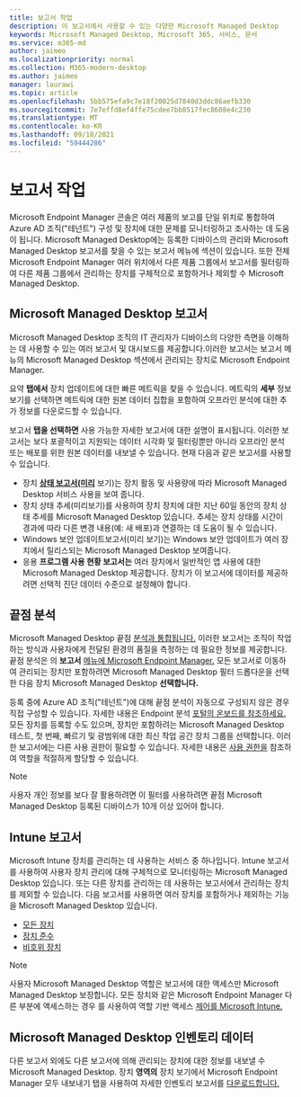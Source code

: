 ```yaml
---
title: 보고서 작업
description: 이 보고서에서 사용할 수 있는 다양한 Microsoft Managed Desktop
keywords: Microsoft Managed Desktop, Microsoft 365, 서비스, 문서
ms.service: m365-md
author: jaimeo
ms.localizationpriority: normal
ms.collection: M365-modern-desktop
ms.author: jaimeo
manager: laurawi
ms.topic: article
ms.openlocfilehash: 5bb575efa9c7e18f20025d7840d3ddc86aefb330
ms.sourcegitcommit: 7e7effd8ef4ffe75cdee7bb8517fec8608e4c230
ms.translationtype: MT
ms.contentlocale: ko-KR
ms.lasthandoff: 09/18/2021
ms.locfileid: "59444286"
---
```

# <a name="work-with-reports"></a>보고서 작업

Microsoft Endpoint Manager 콘솔은 여러 제품의 보고를 단일 위치로 통합하여 Azure AD 조직("테넌트") 구성 및 장치에 대한 문제를 모니터링하고 조사하는 데 도움이 됩니다. Microsoft Managed Desktop에는 등록한 디바이스의 관리와 Microsoft Managed Desktop 보고서를 찾을 수 있는 보고서 메뉴에 섹션이 있습니다.  또한 전체 Microsoft Endpoint Manager 여러 위치에서 다른 제품 그룹에서 보고서를 필터링하여 다른 제품 그룹에서 관리하는 장치를 구체적으로 포함하거나 제외할 수 Microsoft Managed Desktop. 

## <a name="microsoft-managed-desktop-reports"></a>Microsoft Managed Desktop 보고서
Microsoft Managed Desktop 조직의 IT 관리자가 디바이스의 다양한 측면을 이해하는 데 사용할 수 있는 여러 보고서 및 대시보드를 제공합니다.이러한 보고서는 보고서 메뉴의 Microsoft Managed Desktop  섹션에서 관리되는 장치로 Microsoft Endpoint Manager.   

요약 **탭에서** 장치 업데이트에 대한 빠른 메트릭을 찾을 수 있습니다. 메트릭의 **세부** 정보 보기를 선택하면 메트릭에 대한 원본 데이터 집합을 포함하여 오프라인 분석에 대한 추가 정보를 다운로드할 수 있습니다.

보고서 **탭을 선택하면** 사용 가능한 자세한 보고서에 대한 설명이 표시됩니다. 이러한 보고서는 보다 포괄적이고 지원되는 데이터 시각화 및 필터링뿐만 아니라 오프라인 분석 또는 배포를 위한 원본 데이터를 내보낼 수 있습니다. 현재 다음과 같은 보고서를 사용할 수 있습니다.
- 장치 [ **상태 보고서(미리**](device-status-report.md) 보기)는 장치 활동 및 사용량에 따라 Microsoft Managed Desktop 서비스 사용을 보여 줍니다. 
- 장치 상태  추세(미리보기)를 사용하여 장치 장치에 대한 지난 60일 동안의 장치 상태 추세를 Microsoft Managed Desktop 있습니다. 추세는 장치 상태를 시간이 경과에 따라 다른 변경 내용(예: 새 배포)과 연결하는 데 도움이 될 수 있습니다. 
- Windows 보안 업데이트보고서(미리 보기)는 Windows 보안 업데이트가 여러 장치에서 릴리스되는 Microsoft Managed Desktop 보여줍니다. [  ](security-updates-report.md)
- 응용 **프로그램 사용 현황 보고서는** 여러 장치에서 일반적인 앱 사용에 대한 Microsoft Managed Desktop 제공합니다. 장치가 이 보고서에 데이터를 제공하려면 선택적 진단 데이터 수준으로 설정해야 합니다.

## <a name="endpoint-analytics"></a>끝점 분석
Microsoft Managed Desktop 끝점 [분석과 통합됩니다.](/mem/analytics/overview) 이러한 보고서는 조직이 작업하는 방식과 사용자에게 전달된 환경의 품질을 측정하는 데 필요한 정보를 제공합니다. 끝점 분석은 의 **보고서** [메뉴에 Microsoft Endpoint Manager.](https://endpoint.microsoft.com/) 모든 보고서로 이동하여 관리되는 장치만 포함하려면 Microsoft Managed Desktop 필터 드롭다운을  선택한 다음 장치 Microsoft Managed Desktop **선택합니다.**

등록 중에 Azure AD 조직("테넌트")에 대해 끝점 분석이 자동으로 구성되지 않은 경우 직접 구성할 수 있습니다. 자세한 내용은 Endpoint 분석 [포털의 온보드를 참조하세요.](/mem/analytics/enroll-intune#bkmk_onboard) 모든 장치를 등록할 수도 있으며, 장치만 포함하려는 Microsoft Managed Desktop 테스트,  첫 번째, 빠르기 및 광범위에 대한 최신 작업 공간 장치 그룹을 선택합니다. 이러한 보고서에는 다른 사용 권한이 필요할 수 있습니다. 자세한 내용은 [사용 권한을](/mem/analytics/overview#permissions) 참조하여 역할을 적절하게 할당할 수 있습니다.

> [!NOTE]
> 사용자 개인 정보를 보다 잘 활용하려면 이 필터를 사용하려면 끝점 Microsoft Managed Desktop 등록된 디바이스가 10개 이상 있어야 합니다.

## <a name="intune-reports"></a>Intune 보고서
Microsoft Intune 장치를 관리하는 데 사용하는 서비스 중 하나입니다. Intune 보고서를 사용하여 사용자 장치 관리에 대해 구체적으로 모니터링하는 Microsoft Managed Desktop 있습니다. 또는 다른 장치를 관리하는 데 사용하는 보고서에서 관리하는 장치를 제외할 수 있습니다. 다음 보고서를 사용하면 여러 장치를 포함하거나 제외하는 기능을 Microsoft Managed Desktop 있습니다.

- [모든 장치](/mem/intune/remote-actions/device-management#get-to-your-devices)
- [장치 준수](/mem/intune/fundamentals/reports#device-compliance-report-organizational)
- [비호위 장치](/mem/intune/fundamentals/reports#noncompliant-devices-report-operational)

> [!NOTE]
> 사용자 Microsoft Managed Desktop 역할은 보고서에 대한 액세스만 Microsoft Managed Desktop 보장합니다. 모든 장치와 같은 Microsoft Endpoint Manager 다른 부분에 액세스하는 경우 를 사용하여 역할 기반 액세스 [제어를 Microsoft Intune.](/mem/intune/fundamentals/role-based-access-control) 

## <a name="microsoft-managed-desktop-inventory-data"></a>Microsoft Managed Desktop 인벤토리 데이터

다른 보고서 외에도 다른 보고서에 의해 관리되는 장치에 대한 정보를 내보낼 수 Microsoft Managed Desktop. 장치 **영역의** 장치  보기에서 Microsoft Endpoint Manager 모두 내보내기  탭을 사용하여 자세한 인벤토리 보고서를 [다운로드합니다.](device-inventory-report.md)
